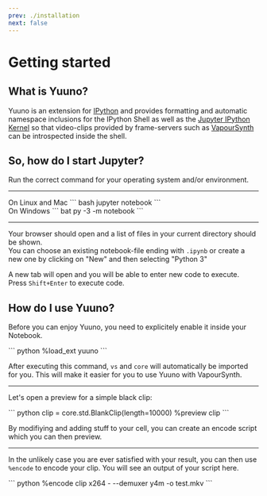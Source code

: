 ```yaml
---
prev: ./installation
next: false
---
```


# Getting started

## What is Yuuno?

Yuuno is an extension for [IPython](https://ipython.org) and provides formatting and automatic namespace inclusions for the IPython Shell as well as the [Jupyter IPython Kernel](https://jupyter.org) so that video-clips provided by frame-servers such as [VapourSynth](https://www.vapoursynth.com) can be introspected inside the shell.

## So, how do I start Jupyter?

Run the correct command for your operating system and/or environment.

---

<multi-column>
<div>
On Linux and Mac

<render-markdown>
``` bash 
jupyter notebook
```
</render-markdown>
</div>
<div>
On Windows

<render-markdown>
``` bat
py -3 -m notebook
```
</render-markdown>
</div>
</multi-column>

---

Your browser should open and a list of files in your current directory should be shown.  
You can choose an existing notebook-file ending with `.ipynb` or create a new one by clicking
on "New" and then selecting "Python 3"

A new tab will open and you will be able to enter new code to execute. Press `Shift+Enter` to execute code.


## How do I use Yuuno?
Before you can enjoy Yuuno, you need to explicitely enable it inside your Notebook.

<jupyter-cell cellno="1">
<render-markdown>
``` python
%load_ext yuuno
```
</render-markdown>
</jupyter-cell>

After executing this command, `vs` and `core` will automatically be imported for you. This will make it easier
for you to use Yuuno with VapourSynth.

---

Let's open a preview for a simple black clip:

<jupyter-cell cellno="2">
<render-markdown>
``` python
clip = core.std.BlankClip(length=10000)
%preview clip
```
</render-markdown>
<render-markdown slot="output">
<img :src="$withBase('../assets/preview.png')" />
</render-markdown>
</jupyter-cell>

By modifiying and adding stuff to your cell, you can create an encode script which you can then preview.

---

In the unlikely case you are ever satisfied with your result, you can then use 
`%encode` to encode your clip. You will see an output of your script here.


<jupyter-cell cellno="3">
<render-markdown>
``` python
%encode clip x264 - --demuxer y4m -o test.mkv
```
</render-markdown>
<render-markdown slot="output">
<img :src="$withBase('../assets/encode.png')" />
</render-markdown>
</jupyter-cell>